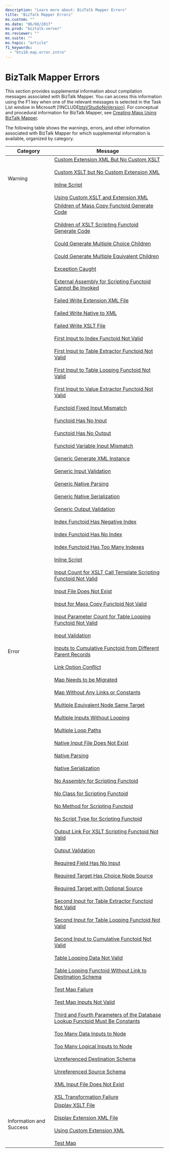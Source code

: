 ```yaml
---
description: "Learn more about: BizTalk Mapper Errors"
title: "BizTalk Mapper Errors"
ms.custom: ""
ms.date: "06/08/2017"
ms.prod: "biztalk-server"
ms.reviewer: ""
ms.suite: ""
ms.topic: "article"
f1_keywords: 
  - "bts10.map.error.intro"
---
```

# BizTalk Mapper Errors
This section provides supplemental information about compilation messages associated with BizTalk Mapper. You can access this information using the F1 key when one of the relevant messages is selected in the Task List window in Microsoft [!INCLUDE[btsVStudioNoVersion](../includes/btsvstudionoversion-md.md)]. For conceptual and procedural information for BizTalk Mapper, see [Creating Maps Using BizTalk Mapper](../core/creating-maps-using-biztalk-mapper.md).  
  
 The following table shows the warnings, errors, and other information associated with BizTalk Mapper for which supplemental information is available, organized by category.  
  
|Category|Message|  
|--------------|-------------|  
|Warning|[Custom Extension XML But No Custom XSLT](../core/warning-custom-extension-xml-but-no-custom-xslt.md)<br /><br /> [Custom XSLT but No Custom Extension XML](../core/warning-custom-xslt-but-no-custom-extension-xml.md)<br /><br /> [Inline Script](../core/warning-inline-script.md)<br /><br /> [Using Custom XSLT and Extension XML](../core/warning-using-custom-xslt-and-extension-xml.md)|  
|Error|[Children of Mass Copy Functoid Generate Code](../core/error-children-of-mass-copy-functoid-generate-code.md)<br /><br /> [Children of XSLT Scripting Functoid Generate Code](../core/error-children-of-xslt-scripting-functoid-generate-code.md)<br /><br /> [Could Generate Multiple Choice Children](../core/error-could-generate-multiple-choice-children.md)<br /><br /> [Could Generate Multiple Equivalent Children](../core/error-could-generate-multiple-equivalent-children.md)<br /><br /> [Exception Caught](../core/error-exception-caught.md)<br /><br /> [External Assembly for Scripting Functoid Cannot Be Invoked](../core/error-external-assembly-for-scripting-functoid-cannot-be-invoked.md)<br /><br /> [Failed Write Extension XML File](../core/error-failed-write-extension-xml-file.md)<br /><br /> [Failed Write Native to XML](../core/error-failed-write-native-to-xml.md)<br /><br /> [Failed Write XSLT File](../core/error-failed-write-xslt-file.md)<br /><br /> [First Input to Index Functoid Not Valid](../core/error-first-input-to-index-functoid-not-valid.md)<br /><br /> [First Input to Table Extractor Functoid Not Valid](../core/error-first-input-to-table-extractor-functoid-not-valid.md)<br /><br /> [First Input to Table Looping Functoid Not Valid](../core/error-first-input-to-table-looping-functoid-not-valid.md)<br /><br /> [First Input to Value Extractor Functoid Not Valid](../core/error-first-input-to-value-extractor-functoid-not-valid.md)<br /><br /> [Functoid Fixed Input Mismatch](../core/error-functoid-fixed-input-mismatch.md)<br /><br /> [Functoid Has No Input](../core/error-functoid-has-no-input.md)<br /><br /> [Functoid Has No Output](../core/error-functoid-has-no-output.md)<br /><br /> [Functoid Variable Input Mismatch](../core/error-functoid-variable-input-mismatch.md)<br /><br /> [Generic Generate XML Instance](../core/error-generic-generate-xml-instance.md)<br /><br /> [Generic Input Validation](../core/error-generic-input-validation.md)<br /><br /> [Generic Native Parsing](../core/error-generic-native-parsing.md)<br /><br /> [Generic Native Serialization](../core/error-generic-native-serialization.md)<br /><br /> [Generic Output Validation](../core/error-generic-output-validation.md)<br /><br /> [Index Functoid Has Negative Index](../core/error-index-functoid-has-negative-index.md)<br /><br /> [Index Functoid Has No Index](../core/error-index-functoid-has-no-index.md)<br /><br /> [Index Functoid Has Too Many Indexes](../core/error-index-functoid-has-too-many-indexes.md)<br /><br /> [Inline Script](../core/error-inline-script.md)<br /><br /> [Input Count for XSLT Call Template Scripting Functoid Not Valid](../core/error-input-count-for-xslt-call-template-scripting-functoid-not-valid.md)<br /><br /> [Input File Does Not Exist](../core/error-input-file-does-not-exist.md)<br /><br /> [Input for Mass Copy Functoid Not Valid](../core/error-input-for-mass-copy-functoid-not-valid.md)<br /><br /> [Input Parameter Count for Table Looping Functoid Not Valid](../core/error-input-parameter-count-for-table-looping-functoid-not-valid.md)<br /><br /> [Input Validation](../core/error-input-validation.md)<br /><br /> [Inputs to Cumulative Functoid from Different Parent Records](../core/error-inputs-to-cumulative-functoid-from-different-parent-records.md)<br /><br /> [Link Option Conflict](../core/error-link-option-conflict.md)<br /><br /> [Map Needs to be Migrated](../core/error-map-needs-to-be-migrated.md)<br /><br /> [Map Without Any Links or Constants](../core/error-map-without-any-links-or-constants.md)<br /><br /> [Multiple Equivalent Node Same Target](../core/error-multiple-equivalent-node-same-target.md)<br /><br /> [Multiple Inputs Without Looping](../core/error-multiple-inputs-without-looping.md)<br /><br /> [Multiple Loop Paths](../core/error-multiple-loop-paths.md)<br /><br /> [Native Input File Does Not Exist](../core/error-native-input-file-does-not-exist.md)<br /><br /> [Native Parsing](../core/error-native-parsing.md)<br /><br /> [Native Serialization](../core/error-native-serialization.md)<br /><br /> [No Assembly for Scripting Functoid](../core/error-no-assembly-for-scripting-functoid.md)<br /><br /> [No Class for Scripting Functoid](../core/error-no-class-for-scripting-functoid.md)<br /><br /> [No Method for Scripting Functoid](../core/error-no-method-for-scripting-functoid.md)<br /><br /> [No Script Type for Scripting Functoid](../core/error-no-script-type-for-scripting-functoid.md)<br /><br /> [Output Link For XSLT Scripting Functoid Not Valid](../core/error-output-link-for-xslt-scripting-functoid-not-valid.md)<br /><br /> [Output Validation](../core/error-output-validation.md)<br /><br /> [Required Field Has No Input](../core/error-required-field-has-no-input.md)<br /><br /> [Required Target Has Choice Node Source](../core/error-required-target-has-choice-node-source.md)<br /><br /> [Required Target with Optional Source](../core/error-required-target-with-optional-source.md)<br /><br /> [Second Input for Table Extractor Functoid Not Valid](../core/error-second-input-for-table-extractor-functoid-not-valid.md)<br /><br /> [Second Input for Table Looping Functoid Not Valid](../core/error-second-input-for-table-looping-functoid-not-valid.md)<br /><br /> [Second Input to Cumulative Functoid Not Valid](../core/error-second-input-to-cumulative-functoid-not-valid.md)<br /><br /> [Table Looping Data Not Valid](../core/error-table-looping-data-not-valid.md)<br /><br /> [Table Looping Functoid Without Link to Destination Schema](../core/error-table-looping-functoid-without-link-to-destination-schema.md)<br /><br /> [Test Map Failure](../core/error-test-map-failure.md)<br /><br /> [Test Map Inputs Not Valid](../core/error-test-map-inputs-not-valid.md)<br /><br /> [Third and Fourth Parameters of the Database Lookup Functoid Must Be Constants](../core/third-and-fourth-parameters-of-the-database-lookup-functoid-must-be-constants.md)<br /><br /> [Too Many Data Inputs to Node](../core/error-too-many-data-inputs-to-node.md)<br /><br /> [Too Many Logical Inputs to Node](../core/error-too-many-logical-inputs-to-node.md)<br /><br /> [Unreferenced Destination Schema](../core/error-unreferenced-destination-schema.md)<br /><br /> [Unreferenced Source Schema](../core/error-unreferenced-source-schema.md)<br /><br /> [XML Input File Does Not Exist](../core/error-xml-input-file-does-not-exist.md)<br /><br /> [XSL Transformation Failure](../core/error-xsl-transformation-failure.md)|  
|Information and Success|[Display XSLT File](../core/information-display-xslt-file.md)<br /><br /> [Display Extension XML File](../core/information-display-extension-xml-file.md)<br /><br /> [Using Custom Extension XML](../core/information-using-custom-extension-xml.md)<br /><br /> [Test Map](../core/success-test-map.md)|
